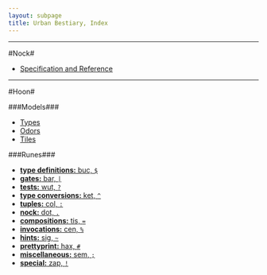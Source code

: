 ```yaml
---
layout: subpage
title: Urban Bestiary, Index
---
```


---

#Nock#

+ [Specification and Reference](/bestiary/nock/)

---

#Hoon#

###Models###

+ [Types](/bestiary/hoon/type/)
+ [Odors](/bestiary/hoon/odor/)
+ [Tiles](/bestiary/hoon/tile/)

###Runes###

+ [**type definitions:** buc, `$`](/bestiary/hoon/rune/buc/)
+ [**gates:** bar, `|`](/bestiary/hoon/rune/bar/)
+ [**tests:** wut, `?`](/bestiary/hoon/rune/wut/)
+ [**type conversions:** ket, `^`](/bestiary/hoon/rune/ket/)
+ [**tuples:** col, `:`](/bestiary/hoon/rune/col/)
+ [**nock:** dot, `.`](/bestiary/hoon/rune/dot/)
+ [**compositions:** tis, `=`](/bestiary/hoon/rune/tis/)
+ [**invocations:** cen, `%`](/bestiary/hoon/rune/cen/)
+ [**hints:** sig, `~`](/bestiary/hoon/rune/sig/)
+ [**prettyprint:** hax, `#`](/bestiary/hoon/rune/hax/)
+ [**miscellaneous:** sem, `;`](/bestiary/hoon/rune/sem/)
+ [**special:** zap,  `!`](/bestiary/hoon/rune/zap/)



